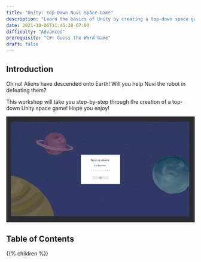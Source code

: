 ```yaml
---
title: "Unity: Top-Down Nuvi Space Game"
description: "Learn the basics of Unity by creating a top-down space game"
date: 2021-10-06T11:45:38-07:00
difficulty: "Advanced"
prerequisite: "C#: Guess the Word Game"
draft: false
---
```


## Introduction

Oh no! Aliens have descended onto Earth! Will you help Nuvi the robot in defeating them?

This workshop will take you step-by-step through the creation of a top-down Unity space game! Hope you enjoy!

![Sample of a working game](./img/unity_game.gif)

## Table of Contents

{{% children %}}
